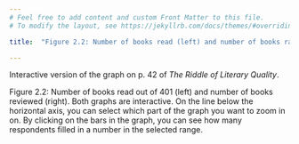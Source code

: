 ```yaml
---
# Feel free to add content and custom Front Matter to this file.
# To modify the layout, see https://jekyllrb.com/docs/themes/#overriding-theme-defaults

title:  "Figure 2.2: Number of books read (left) and number of books rated (right)"

---
```

Interactive version of the graph on p. 42 of *The Riddle of Literary Quality*.

<script src="https://d3js.org/d3.v6.min.js" defer></script>
<script src="https://d3js.org/d3-scale.v3.min.js" defer></script>
<script src="https://unpkg.com/d3-simple-slider"></script>

<script src="js/companion_utils_locale-nl.js" defer></script>
<script src="js/companion_utils_colors.js" defer></script>
<script src="js/companion_utils_svg2png.js" defer></script>
<script src="js/companion_abstraction_data_point_labeler.js" defer></script>
<script src="js/companion_abstraction_histogram.js" defer></script>

<script src="js/companion_chart_3-2_read-of-401.js" defer></script>
<script src="js/companion_chart_3-3_rated-of-401.js" defer></script>

<div class="chart_float" id="chart_3-2_read-of-401">
  <div class="plot"></div>
  <div class="slider"></div>
</div>

<div class="chart_float" id="chart_3-3_rated-of-401">
  <div class="plot"></div>
  <div class="slider"></div>
</div>

Figure 2.2: Number of books read out of 401 (left) and number of books reviewed (right).
Both graphs are interactive. On the line below the horizontal axis, you can select which part of the graph you want to zoom in on. By clicking on the bars in the graph, you can see how many respondents filled in a number in the selected range.<br>

